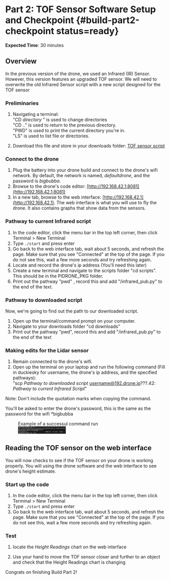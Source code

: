 # Part 2: TOF Sensor Software Setup and Checkpoint {#build-part2-checkpoint status=ready}

**Expected Time**: 30 minutes

## Overview
In the previous version of the drone, we used an Infrared (IR) Sensor. However, this version features an upgraded TOF sensor. We will need to overwrite the old Infrared Sensor script with a new script designed for the TOF sensor

### Preliminaries
1. Navigating a terminal:  
 "CD *directory* " is used to change directories  
 "CD .." is used to return to the previous directory.  
 "PWD" is used to print the current directory you're in.  
 "LS" is used to list file or directories.
  
2. Download this file and store in your downloads folder: [TOF sensor script](https://drive.google.com/file/d/1kzBh2y72ne7w9zU3RDL48IB1u5xJhhaF/view?usp=sharing)

### Connect to the drone

1. Plug the battery into your drone build and connect to the drone's wifi network. By default, the network is named, *defaultdrone*, and the password is *bigbubba*.
2. Browse to the drone's code editor: [http://192.168.42.1:8081](http://192.168.42.1:8081)
3. In a new tab, browse to the web interface: [http://192.168.42.1](http://192.168.42.1). The web interface is what you will use to fly the drone. It also contains graphs that show data from the sensors.

### Pathway to current Infrared script
1. In the code editor, click the menu bar in the top left corner, then click Terminal > New Terminal
2. Type `./start` and press enter
3. Go back to the web interface tab, wait about 5 seconds, and refresh the page. Make sure that you see "Connected" at the top of the page. If you do not see this, wait a few more seconds and try refreshing again.
4. Locate and record the drone's ip address (You'll need this later)
5. Create a new terminal and navigate to the scripts folder "cd scripts". This should be in the PIDRONE_PKG folder. 
6. Print out the pathway "pwd" , record this and add "/infrared_pub.py" to the end of the text. 

### Pathway to downloaded script
Now, we're going to find out the path to our downloaded script.
1. Open up the terminal/command prompt on your computer.
2. Navigate to your downloads folder "cd downloads"
3. Print out the pathway "pwd", record this and add "/infrared_pub.py" to the end of the text


### Making edits for the Lidar sensor
1. Remain connected to the drone's wifi.
3. Open up the terminal on your laptop and run the following command (Fill in duckiesky for username, the drone's ip address, and the specified pathways):  
"scp *Pathway to downloaded script* username@192.drone.ip???.42: *Pathway to current Infrared Script*"  

Note: Don't include the quotation marks when copying the command.

You'll be asked to enter the drone's password, this is the same as the password for the wifi *bigbubba

<figure>  
   <figcaption>Example of a successul command run</figcaption>
   <img style='width:150px' src="photos/Successful-overwrite.png"/>
</figure>

## Reading the TOF sensor on the web interface

You will now checks to see if the TOF sensor on your drone is working properly. You will using the drone software and the web interface to see drone's height estimate.

### Start up the code

1. In the code editor, click the menu bar in the top left corner, then click Terminal > New Terminal
2. Type `./start` and press enter
3. Go back to the web interface tab, wait about 5 seconds, and refresh the page. Make sure that you see "Connected" at the top of the page. If you do not see this, wait a few more seconds and try refreshing again.

### Test

1. locate the *Height Readings* chart on the web interface

1. Use your hand to move the TOF sensor closer and further to an object and check that the Height Readings chart is changing



Congrats on finishing Build Part 2!

